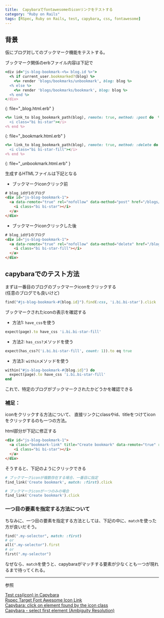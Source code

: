 ```yaml
---
title:  Capybaraでfontawesomeのiconリンクをテストする
category: "Ruby on Rails"
tags: [RSpec, Ruby on Rails, test, capybara, css, fontawesome]
---
```


## 背景
仮にブログ対してのブックマーク機能をテストする。

ブックマーク関係のerbファイル内容は下記で
```ruby
<div id="js-blog-bookmark-<%= blog.id %>">
  <% if current_user.bookmarked?(blog) %>
    <%= render 'blogs/bookmarks/unbookmark', blog: blog %>
  <% else %>
    <%= render 'blogs/bookmarks/bookmark', blog: blog %>
  <% end %>
</div>
```
{: file="_blog.html.erb" }
```ruby
<%= link_to blog_bookmark_path(blog), remote: true, method: :post do  %>
  <i class="bi bi-star"></i>
<% end %>
```
{: file="_bookmark.html.erb" }

```ruby
<%= link_to blog_bookmark_path(blog), remote: true, method: :delete do  %>
  <i class="bi bi-star-fill"></i>
<% end %>
```
{: file="_unbookmark.html.erb" }

生成するHTMLファイルは下記となる
- ブックマークiconクリック前
```html
# blog_idが1のブログ
<div id="js-blog-bookmark-1">
  <a data-remote="true" rel="nofollow" data-method="post" href="/blogs/1/bookmark"> 
    <i class="bi bi-star"></i> 
  </a>
</div>
```
- ブックマークiconクリックした後
```html
# blog_idが1のブログ
<div id="js-blog-bookmark-1">
  <a data-remote="true" rel="nofollow" data-method="delete" href="/blogs/1/bookmark"> 
    <i class="bi bi-star-fill"></i> 
  </a>
</div>
```

## capybaraでのテスト方法

まずは一番目のブログのブックマークiconをクリックする  
(任意のブログでも良いけど)
```ruby
find("#js-blog-bookmark-#{blog.id}").find(:css, 'i.bi.bi-star').click
```
ブックマークされたiconの表示を確認する
- 方法1: `have_css`を使う
```ruby
expect(page).to have_css 'i.bi.bi-star-fill'
```

- 方法2: `has_css?`メソッドを使う
```ruby
expect(has_css?('i.bi.bi-star-fill', count: 1)).to eq true
```

- 方法3: `within`メソッドを使う
```ruby
within("#js-blog-bookmark-#{blog.id}") do
  expect(page).to have_css 'i.bi.bi-star-fill'
end
```
これで、特定のブログがブックマークされたかどうかを確認できる

### 補足：  
iconをクリックする方法について、
直接リンクにclassやid、titleをつけてiconをクリックするのも一つの方法。

html部分が下記に修正する
```html
<div id="js-blog-bookmark-1">
  <a class="bookmark-link" title="Create bookmark" data-remote="true" rel="nofollow" data-method="post" href="/blogs/1/bookmark"> 
    <i class="bi bi-star"></i> 
  </a>
</div>
```
そうすると、下記のようにクリックできる
```ruby
# ブックマークiconが複数存在する場合、一番目に指定
find_link('Create bookmark', match: :first).click

# ブックマークiconが一つのみの場合
find_link('Create bookmark').click
```

### 一つ目の要素を指定する方法について
ちなみに、一つ目の要素を指定する方法としては、下記の中に、`match`を使った方が良いだそう。
```ruby
find(".my-selector", match: :first)
# or
all(".my-selector").first
# or
first(".my-selector")
```
なぜなら、`match`を使うと、capybaraがマッチする要素が少なくとも一つが現れるまで待ってくれる。


---
参照

[Test css(icon) in Capybara](https://dev.to/n350071/test-css-icon-with-capybara-5fb8)  
[Rspec Target Font Awesome Icon Link](https://stackoverflow.com/questions/25891438/rspec-target-font-awesome-icon-link)  
[Capybara: click on element found by the icon class](https://stackoverflow.com/questions/32863603/capybara-click-on-element-found-by-the-icon-class)  
[Capybara - select first element (Ambiguity Resolution)](https://coderwall.com/p/bfaqwa/capybara-select-first-element-ambiguity-resolution)